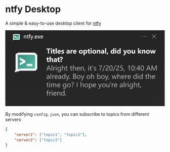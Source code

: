 # ntfy Desktop

A simple & easy-to-use desktop client for [ntfy](https://github.com/binwiederhier/ntfy)

![](Screenshot01.png)

By modifying `config.json`, you can subscribe to topics from different servers

```json
{
    "server1": ["topic1", "topic2"],
    "server2": ["topic3"]
}
```